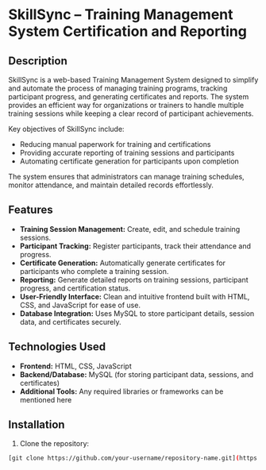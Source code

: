 # SkillSync – Training Management System Certification and Reporting

## Description
SkillSync is a web-based Training Management System designed to simplify and automate the process of managing training programs, tracking participant progress, and generating certificates and reports. The system provides an efficient way for organizations or trainers to handle multiple training sessions while keeping a clear record of participant achievements.  

Key objectives of SkillSync include:  
- Reducing manual paperwork for training and certifications  
- Providing accurate reporting of training sessions and participants  
- Automating certificate generation for participants upon completion  

The system ensures that administrators can manage training schedules, monitor attendance, and maintain detailed records effortlessly.

## Features
- **Training Session Management:** Create, edit, and schedule training sessions.  
- **Participant Tracking:** Register participants, track their attendance and progress.  
- **Certificate Generation:** Automatically generate certificates for participants who complete a training session.  
- **Reporting:** Generate detailed reports on training sessions, participant progress, and certification status.  
- **User-Friendly Interface:** Clean and intuitive frontend built with HTML, CSS, and JavaScript for ease of use.  
- **Database Integration:** Uses MySQL to store participant details, session data, and certificates securely.  

## Technologies Used
- **Frontend:** HTML, CSS, JavaScript  
- **Backend/Database:** MySQL (for storing participant data, sessions, and certificates)  
- **Additional Tools:** Any required libraries or frameworks can be mentioned here  

## Installation
1. Clone the repository:  
```bash
[git clone https://github.com/your-username/repository-name.git](https://github.com/krdarshan/SkillSync-Training-Management-System-certificate-and-report)
